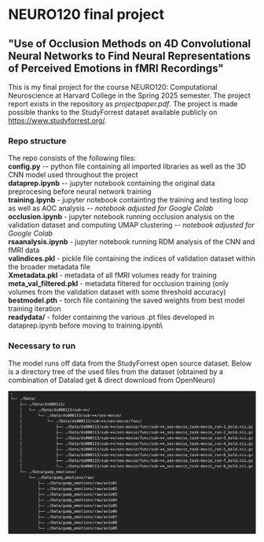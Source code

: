 # NEURO120 final project

## "Use of Occlusion Methods on 4D Convolutional Neural Networks to Find Neural Representations of Perceived Emotions in fMRI Recordings"

This is my final project for the course NEURO120: Computational Neuroscience at Harvard College in the Spring 2025 semester. The project report exists in the repository as *projectpaper.pdf*. The project is made possible thanks to the StudyForrest dataset available publicly on https://www.studyforrest.org/.

### Repo structure
The repo consists of the following files:\
**config.py** -- python file containing all imported libraries as well as the 3D CNN model used throughout the project\
**dataprep.ipynb** -- jupyter notebook containing the original data preprocesing before neural network training\
**training.ipynb** - jupyter notebook containting the training and testing loop as well as AOC analysis -- *notebook adjusted for Google Colab*\
**occlusion.ipynb** - jupyter notebook running occlusion analysis on the validation dataset and computing UMAP clustering -- *notebook adjusted for Google Colab*\
**rsaanalysis.ipynb** - jupyter notebook running RDM analysis of the CNN and fMRI data\
**valindices.pkl** - pickle file containing the indices of validation dataset within the broader metadata file\
**Xmetadata.pkl** - metadata of all fMRI volumes ready for training\
**meta_val_filtered.pkl** - metadata filtered for occlusion training (only volumes from the validation dataset with some threshold accuracy)\
**bestmodel.pth** - torch file containing the saved weights from best model training iteration\
**readydata/** - folder containing the various .pt files developed in dataprep.ipynb before moving to training.ipynb\

### Necessary to run
The model runs off data from the StudyForrest open source dataset. Below is a directory tree of the used files from the dataset (obtained by a combination of Datalad get & direct download from OpenNeuro)

![alt text](tree.png)